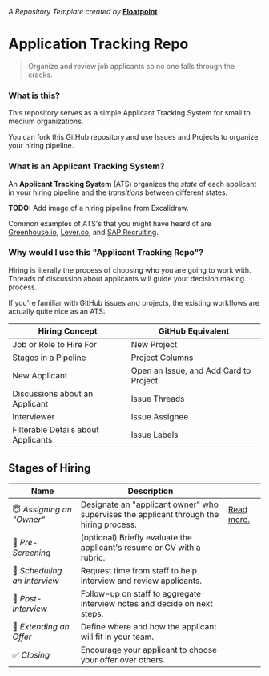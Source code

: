 _A Repository Template created by_ __[Floatpoint](https://www.floatpoint.co/)__

# Application Tracking Repo

> Organize and review job applicants so no one falls through the cracks.

### What is this?

This repository serves as a simple Applicant Tracking System for small to medium organizations.

You can fork this GitHub repository and use Issues and Projects to organize your hiring pipeline.

### What is an Applicant Tracking System?

An __Applicant Tracking System__ (ATS) organizes the _state_ of each applicant in your hiring pipeline and the _transitions_ between different states.

__TODO:__ Add image of a hiring pipeline from Excalidraw.

Common examples of ATS's that you might have heard of are [Greenhouse.io](https://www.greenhouse.io/), [Lever.co](https://www.lever.co/), and [SAP Recruiting](https://www.sap.com/products/recruiting-software.html).

### Why would I use this "Applicant Tracking Repo"?

Hiring is literally the process of choosing who you are going to work with.
Threads of discussion about applicants will guide your decision making process.

If you're familiar with GitHub issues and projects, the existing workflows are actually quite nice as an ATS:

| Hiring Concept | GitHub Equivalent |
|-|-|
| Job or Role to Hire For | New Project
| Stages in a Pipeline | Project Columns
| New Applicant | Open an Issue, and Add Card to Project
| Discussions about an Applicant | Issue Threads
| Interviewer | Issue Assignee
| Filterable Details about Applicants | Issue Labels


## Stages of Hiring

| Name | Description | |
|-|-|-|
| 😇 _Assigning an "Owner"_ | Designate an "applicant owner" who supervises the applicant through the hiring process. | [Read more.](https://github.com/floatpoint-team/applicant-tracking-repo/blob/main/1_assigning-an-owner.md) |
| 📝 _Pre-Screening_ | (optional) Briefly evaluate the applicant's resume or CV with a rubric. |
| 💬 _Scheduling an Interview_ | Request time from staff to help interview and review applicants. |
| 🧐 _Post-Interview_ | Follow-up on staff to aggregate interview notes and decide on next steps. |
| 💼 _Extending an Offer_ | Define where and how the applicant will fit in your team. |
| ✅ _Closing_ | Encourage your applicant to choose your offer over others. |
